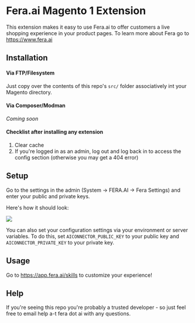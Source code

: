 # Fera.ai Magento 1 Extension
This extension makes it easy to use Fera.ai to offer customers a live shopping experience in your product pages. To learn more about Fera go to https://www.fera.ai


## Installation
#### Via FTP/Filesystem
Just copy over the contents of this repo's `src/` folder associatively int your Magento directory.

#### Via Composer/Modman
*Coming soon*

#### Checklist after installing any extension
1. Clear cache
2. If you're logged in as an admin, log out and log back in to access the config section (otherwise you may get a 404 error)

## Setup
Go to the settings in the admin (System → FERA.AI → Fera Settings) and enter your public and private keys. 

Here's how it should look:

![](http://g.recordit.co/eGJObK1A9H.gif)

You can also set your configuration settings via your environment or server variables. To do this, set `AICONNECTOR_PUBLIC_KEY` to your public key and `AICONNECTOR_PRIVATE_KEY` to your private key.

## Usage
Go to https://app.fera.ai/skills to customize your experience!

## Help
If you're seeing this repo you're probably a trusted developer - so just feel free to email help a-t fera dot ai with any questions.
